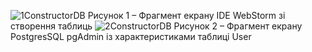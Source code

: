 ![1ConstructorDB]()
Рисунок 1 – Фрагмент екрану IDE WebStorm зі створення таблиць 
![2ConstructorDB]()
Рисунок 2 – Фрагмент екрану PostgresSQL pgAdmin із характеристиками таблиці User